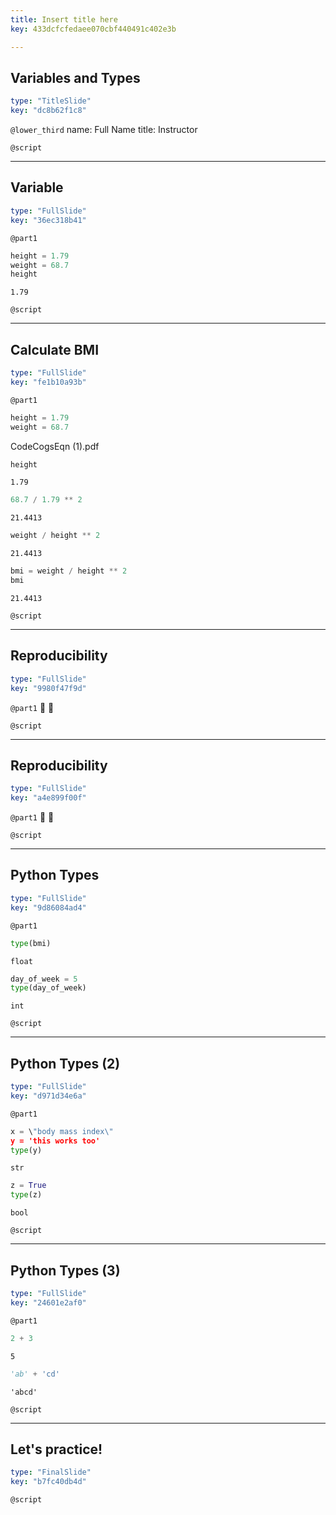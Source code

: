 ```yaml
---
title: Insert title here
key: 433dcfcfedaee070cbf440491c402e3b

---
```

## Variables and Types

```yaml
type: "TitleSlide"
key: "dc8b62f1c8"
```

`@lower_third`
name: Full Name
title: Instructor


`@script`



---
## Variable

```yaml
type: "FullSlide"
key: "36ec318b41"
```

`@part1`
```py
height = 1.79
weight = 68.7
height
```

```out
1.79
```


`@script`



---
## Calculate BMI

```yaml
type: "FullSlide"
key: "fe1b10a93b"
```

`@part1`
```py
height = 1.79
weight = 68.7
```

CodeCogsEqn (1).pdf

```py
height
```

```out
1.79
```

```py
68.7 / 1.79 ** 2
```

```out
21.4413
```

```py
weight / height ** 2
```

```out
21.4413
```

```py
bmi = weight / height ** 2
bmi
```

```out
21.4413
```


`@script`



---
## Reproducibility

```yaml
type: "FullSlide"
key: "9980f47f9d"
```

`@part1`




`@script`



---
## Reproducibility

```yaml
type: "FullSlide"
key: "a4e899f00f"
```

`@part1`




`@script`



---
## Python Types

```yaml
type: "FullSlide"
key: "9d86084ad4"
```

`@part1`
```py
type(bmi)
```

```out
float
```

```py
day_of_week = 5
type(day_of_week)
```

```out
int
```


`@script`



---
## Python Types (2)

```yaml
type: "FullSlide"
key: "d971d34e6a"
```

`@part1`
```py
x = \"body mass index\"
y = 'this works too'
type(y)
```

```out
str
```

```py
z = True
type(z)
```

```out
bool
```


`@script`



---
## Python Types (3)

```yaml
type: "FullSlide"
key: "24601e2af0"
```

`@part1`
```py
2 + 3
```

```out
5
```

```py
'ab' + 'cd'
```

```out
'abcd'
```


`@script`



---
## Let's practice!

```yaml
type: "FinalSlide"
key: "b7fc40db4d"
```

`@script`


